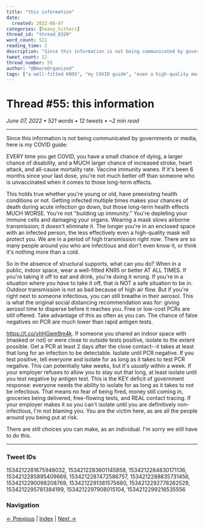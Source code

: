 ```yaml
---
title: "this information"
date:
  created: 2022-06-07
categories: [heavy_hitters]
thread_id: "thread_0320"
word_count: 521
reading_time: 2
description: "Since this information is not being communicated by governments or media , here is my COVID guide : EVERY time you get COVID , you have a small chance of dying..."
tweet_count: 12
thread_number: 55
author: "@BmoreOrganized"
tags: ["a well-fitted KN95", "my COVID guide", "even a high-quality mask", "those long-term effects", "your immune cells"]
---
```

# Thread #55: this information

*June 07, 2022 • 521 words • 12 tweets • ~2 min read*

---

Since this information is not being communicated by governments or media, here is my COVID guide:

EVERY time you get COVID, you have a small chance of dying, a larger chance of disability, and a MUCH larger chance of increased stroke, heart attack, and all-cause mortality rate. Vaccine immunity wanes. If it's been 6 months since your last dose, you're not much better off than someone who is unvaccinated when it comes to those long-term effects.

This holds true whether you're young or old, have preexisting health conditions or not. Getting infected multiple times makes your chances of death during acute infection go down, but those long-term health effects MUCH WORSE. You're not "building up immunity." You're depleting your immune cells and damaging your organs. Wearing a mask slows airborne transmission; it doesn't eliminate it. The longer you're in an enclosed space with an infected person, the less effectively even a high-quality mask will protect you. We are in a period of high transmission *right now*. There are so many people around you who are infectious and don't even know it, or think it's nothing more than a cold.

So in the absence of structural supports, what can you do? When in a public, indoor space, wear a well-fitted KN95 or better AT ALL TIMES. If you're taking it off to eat and drink, you're doing it wrong. If you're in a situation where you *have* to take it off, that is NOT a safe situation to be in. Outdoor transmission is not as bad because of high air flow. But if you're right next to someone infectious, you can still breathe in their aerosol. This is what the original social distancing recommendation was for: giving aerosol time to disperse before it reaches you. Free or low-cost PCRs are still offered. Take advantage of this as often as you can. The chance of false negatives on PCR are much lower than rapid antigen tests.

https://t.co/vhHGem9m4k. If someone you shared an indoor space with (masked or not) or were close to outside tests positive, isolate to the extent possible. Get a PCR at least 2 days after the close contact--it takes at least that long for an infection to be detectable. Isolate until PCR negative. If you test positive, tell everyone and isolate for as long as it takes to test PCR negative. This can potentially take weeks, but it's *usually* within a week. If your employer refuses to allow you to stay out that long, at least isolate until you test negative by antigen test. This is the KEY deficit of government response: everyone needs the ability to isolate for as long as it takes to not be infectious. That means no fear of being fired, money still coming in, groceries being delivered, free-flowing tests, and REAL contact tracing. If your employer makes it so you can't isolate until you are definitively non-infectious, I'm not blaming you. You are the victim here, as are all the people around you being put at risk.

There are still choices you can make, as an individual. I'm sorry we still have to do this.

---

### Tweet IDs
1534212281675948032, 1534212283601145858, 1534212284830171136, 1534212285895409669, 1534212287472586757, 1534212288835731456, 1534212290098208769, 1534212291381575680, 1534212292778262529, 1534212295781384199, 1534212297908015104, 1534212299216535556

### Navigation
[← Previous](054-*.md) | [Index](index.md) | [Next →](056-*.md)